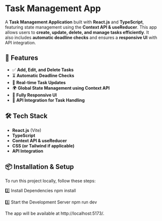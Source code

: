 # Task Management App

A **Task Management Application** built with **React.js** and **TypeScript**, featuring state management using the **Context API & useReducer**. This app allows users to **create, update, delete, and manage tasks efficiently**. It also includes **automatic deadline checks** and ensures a **responsive UI** with API integration.

## 🚀 Features
- ✅ **Add, Edit, and Delete Tasks**
- ⏳ **Automatic Deadline Checks**
- 🎯 **Real-time Task Updates**
- 🌍 **Global State Management using Context API**
- 📱 **Fully Responsive UI**
- 🔗 **API Integration for Task Handling**

## 🛠 Tech Stack
- **React.js** (Vite)
- **TypeScript**
- **Context API & useReducer**
- **CSS (or Tailwind if applicable)**
- **API Integration**

## 📦 Installation & Setup
To run this project locally, follow these steps:

2️⃣ Install Dependencies
npm install

3️⃣ Start the Development Server
npm run dev

The app will be available at http://localhost:5173/.
